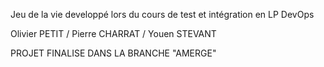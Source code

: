Jeu de la vie developpé lors du cours de test et intégration en LP DevOps

Olivier PETIT / Pierre CHARRAT / Youen STEVANT

PROJET FINALISE DANS LA BRANCHE "AMERGE"

